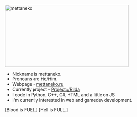 <img src="https://mettaneko.ru/assets/nickname.png" alt="mettaneko" width="400" height="200"/> 

- Nickname is mettaneko.
- Pronouns are He/Him.
- Webpage - [mettaneko.ru](https://mettaneko.ru)
- Currently project - [Project://Rilda](https://rilda.mettaneko.ru)
- I code in Python, C++, C#, HTML and a little on JS
- I'm currently interested in web and gamedev development.

[Blood is FUEL.] [Hell is FULL.]
